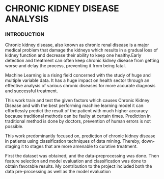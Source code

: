 # CHRONIC KIDNEY DISEASE ANALYSIS

### INTRODUCTION

Chronic kidney disease, also known as chronic renal disease is a major medical problem that damage the kidneys which results in a gradual loss of kidney function and decrease their ability to keep one healthy.Early detection and treatment can often keep chronic kidney disease from getting worse and delay the process, preventing it from being fatal.

Machine Learning is a rising field concerned with the study of huge and multiple variable data. It has a huge impact on health sector through an effective analysis of various chronic diseases for more accurate diagnosis and successful treatment. 

This work train and test the given factors which causes Chronic Kidney Disease and with the best performing machine learning model it can effortlessly predict the result of the patient with much higher accuracy because traditional methods can be faulty at certain times. Prediction in traditional method is done by doctors, prevention of human errors is not possible.

This work predominantly focused on, prediction of chronic kidney disease in patients using classification techniques of data mining. Thereby, down-staging it to stages that are more amenable to curative treatment.

First the dataset was obtained, and the data-preprocessing was done. Then feature selection and model evaluation and classification was done to obtain favorable results. My contribution to the project included both the data pre-processing as well as the model evaluation
